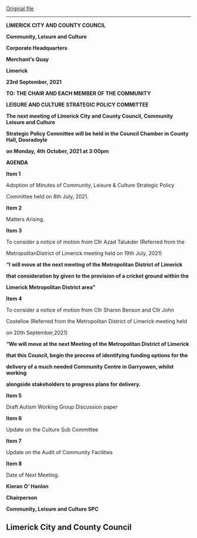 [Original file](https://www.limerick.ie/sites/default/files/media/documents/2021-09/211004-agenda.pdf)

---
**LIMERICK CITY AND COUNTY COUNCIL**

**Community, Leisure and Culture**

**Corporate Headquarters**

**Merchant’s Quay**

**Limerick**

**23rd** **September, 2021**

**TO: THE CHAIR AND EACH MEMBER OF THE COMMUNITY**

**LEISURE AND CULTURE STRATEGIC POLICY COMMITTEE**

**The next meeting of Limerick City and County Council, Community Leisure and Culture**

**Strategic Policy Committee will be held in the Council Chamber in County Hall, Dooradoyle**

**on Monday, 4th** **October, 2021 at 3:00pm**

**AGENDA**

**Item 1**

Adoption of Minutes of Community, Leisure & Culture Strategic Policy

Committee held on 8th July, 2021.

**Item 2**

Matters Arising.

**Item 3**

To consider a notice of motion from Cllr Azad Talukder (Referred from the

MetropolitanDistrict of Limerick meeting held on 19th July, 2021)

**“I** **will move at the next meeting of the Metropolitan District of Limerick**

**that consideration by given to the provision of a cricket ground within the**

**Limerick Metropolitan District area”**

**Item 4**

To consider a notice of motion from Cllr Sharon Benson and Cllr John

Costelloe (Referred from the Metropolitan District of Limerick meeting held

on 20th September,2021)

**“We will move at the next Meeting of the Metropolitan District of Limerick**

**that this Council, begin the process of identifying funding options for the**

**delivery of a much needed Community Centre in Garryowen, whilst working**

**alongside stakeholders to progress plans for delivery.**

**Item 5**

Draft Autism Working Group Discussion paper

**Item 6**

Update on the Culture Sub Committee

**Item 7**

Update on the Audit of Community Facilities

**Item 8**

Date of Next Meeting.

**Kieran** **O’ Hanlon**

**Chairperson**

**Community, Leisure and Culture SPC**

**Limerick City and County Council**
---
